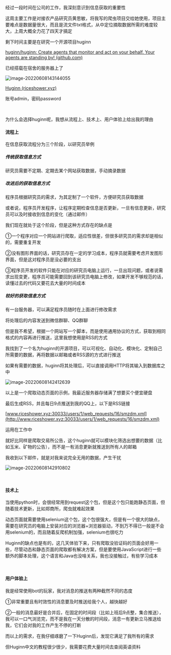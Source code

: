 经过一段时间在公司的工作，我深刻意识到信息获取的重要性

这周主要工作是对接农产品研究员黄思敏，将我写的爬虫项目交给她使用，项目主要难点是数据量很大，而且是流文件txt格式，从中定位摘取数据所需的难度较大，上周大概全力花了四天才搞定

剩下时间主要是在研究一个开源项目huginn

[huginn/huginn: Create agents that monitor and act on your behalf. Your agents are standing by! (github.com)](https://github.com/huginn/huginn)

已经搭载在宿舍的服务器上了

![image-20220608143144055](https://i0.hdslb.com/bfs/album/ff723745207ce4c30be07b2d01e2998484978aeb.png)

[Huginn (riceshower.xyz)](http://www.riceshower.xyz:30033/)

账号admin，密码password

<br>

为什么会选择huginn呢，我想从流程上、技术上、用户体验上给出我的理由

#### 流程上

在信息获取流程分为三个阶段，以研究员举例

##### 传统获取信息方式

研究员需要不定期、定期去某个网站获取数据，手动摘录数据

##### 改进后的获取信息方式

程序员根据研究员的需求，为其定制了一个软件，方便研究员获取数据

或者说，程序员开发程序，让程序定期检查信息是否更新，一旦有信息更新，研究员可以及时接收到信息的变化（通过邮件）

我们现在就处于这个阶段，但是这种方式存在的缺点是

①一个程序对应一个网站进行爬取，适应性很差，但很多研究员的需求却是相似的，需要重复开发

②没有图形界面的话，研究员存在一定的学习成本，程序员就需要考虑开发图形界面，但是这对程序员是没必要的支出

③程序员开发的软件只能在对应的研究员电脑上运行，一旦出现问题，或者说需求出现变更，程序员可能需要回到该研究员电脑上修改，如果开发不够规范的话，读懂过去的代码又要花去大量的时间成本

##### 较好的获取信息方式

有一台服务器，可以满足程序员随时在上面进行修改需求

将处理后的内容发送到微信群聊、QQ群聊

但是我不希望，根据一个网站写一个脚本，而是使用通用协议的方式，获取到相同格式的内容再进行推送，这里我想使用是RSS的方式

我找到了一个名为huginn的开源项目，可以可视化、自动化、模块化、定制自己所需要的数据，再将数据以邮箱或者RSS源的方式进行推送

如果有需要的数据，huginn将其处理后，可以直接调用HTTP将其输入到数据库之中

![image-20220608142412639](https://i0.hdslb.com/bfs/album/5ec244c2018919662d4a64b50794f1830b2ed390.png)

以上是一个爬取动态页面的示例，我最近服务器存储满了想要买个便宜硬盘

最后生成RSS，并且每日9点推送到我的QQ上，以下是RSS链接

[www.riceshower.xyz:30033/users/1/web_requests/16/smzdm.xml](http://www.riceshower.xyz:30033/users/1/web_requests/16/smzdm.xml)

运用在工作中

就好比同样是爬取交易所公告，这个huginn就可以模块化筛选出想要的数据（比如玉米、矿物的公告），而不是一有消息更新就推送到所有人的邮箱

我收到以下邮件，就是对我来说完全无用的数据，产生干扰

![image-20220608142910802](https://i0.hdslb.com/bfs/album/1ce38026e1a2cd3f9b4ece76bb921b818ae43f08.png)

<br>

#### 技术上

当使用python时，会很经常用到request这个包，但是这个包只能跑静态页面，但随着技术更新，比如郑商所，爬虫就难起效果

动态页面就需要使用selenium这个包，这个包很强大，但是有一个很大的缺点，需要在研究员的电脑上安装对应的浏览器+浏览器驱动，不到万不得已一般是不会用selenium的，而且随着反爬机制加强，selenium也很吃力

Huginn的缺点也是有的，这几天体验下来，只有爬取没验证码的页面会好用一些，尽管动态和静态页面的爬取都有解决方案，但是要使用JavaScript进行一些额外的脚本处理，这个语言和Java也没啥关系，我也没接触过，有些学习成本

<br>

#### 用户体验上

我是经常使用bot的玩家，我对消息的推送有两种截然不同的态度

①非常重要且有时效性的消息要及时推送给我个人，越快越好

②一般的消息最好是合并后，在固定的时间段（比如上班后9点整，集合推送），我可以一口气浏览完，而不是我在一天分散的时间段，消息一有更新立马推送给我，它们会对我的工作产生不停的打断

而以上的需求，在我仔细琢磨了一下Huginn后，发现它满足了我所有的需求

但Huginn中文的教程很少很少，我需要花费大量时间去查阅英语资料
